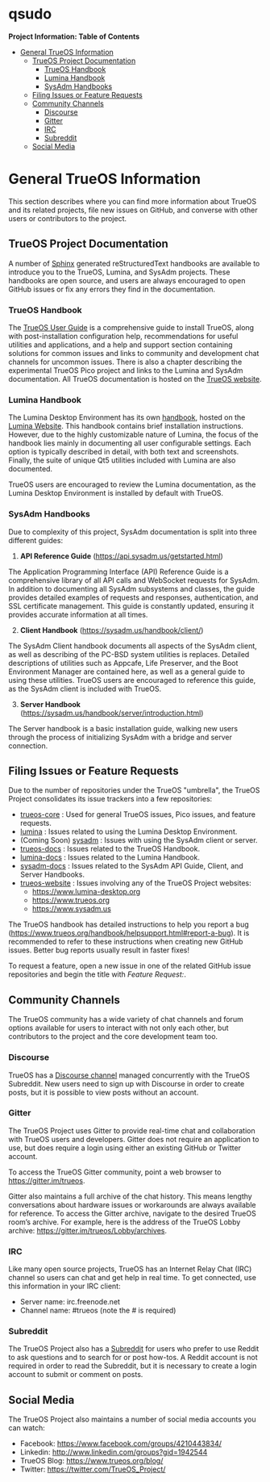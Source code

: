 # qsudo

**Project Information: Table of Contents**

- [General TrueOS Information](#gentrosinfo)
	- [TrueOS Project Documentation](#docs)
		- [TrueOS Handbook](#trueosdoc)
		- [Lumina Handbook](#luminadoc)
		- [SysAdm Handbooks](#sysadmdoc)
	- [Filing Issues or Feature Requests](#fileissues)
	- [Community Channels](#community)
		- [Discourse](#discourse)
		- [Gitter](#gitter)
		- [IRC](#irc)
		- [Subreddit](#subreddit)
	- [Social Media](#socialmedia)

<!-- END GENERAL INFO TOC -->

# General TrueOS Information <a name="gentrosinfo"></a>

This section describes where you can find more information about TrueOS and its related projects, file new issues on GitHub, and converse with other users or contributors to the project.

## TrueOS Project Documentation <a name="docs"></a>

A number of [Sphinx](http://www.sphinx-doc.org/en/stable/) generated reStructuredText handbooks are available to introduce you to the TrueOS, Lumina, and SysAdm projects. These handbooks are open source, and users are always encouraged to open GitHub issues or fix any errors they find in the documentation.

### TrueOS Handbook <a name="trueosdoc"></a>

The [TrueOS User Guide](https://www.trueos.org/handbook/trueos.html) is a comprehensive guide to install TrueOS, along with post-installation configuration help, recommendations for useful utilities and applications, and a help and support section containing solutions for common issues and links to community and development chat channels for uncommon issues. There is also a chapter describing the experimental TrueOS Pico project and links to the Lumina and SysAdm documentation. All TrueOS documentation is hosted on the [TrueOS website](https://www.trueos.org).

### Lumina Handbook <a name="luminadoc"></a>

The Lumina Desktop Environment has its own [handbook](https://lumina-desktop.org/handbook/), hosted on the [Lumina Website](https://lumina-desktop.org). This handbook contains brief installation instructions. However, due to the highly customizable nature of Lumina, the focus of the handbook lies mainly in documenting all user configurable settings. Each option is typically described in detail, with both text and screenshots. Finally, the suite of unique Qt5 utilities included with Lumina are also documented.

TrueOS users are encouraged to review the Lumina documentation, as the Lumina Desktop Environment is installed by default with TrueOS.

### SysAdm Handbooks <a name="sysadmdoc"></a>

Due to complexity of this project, SysAdm documentation is split into three different guides:

1. **API Reference Guide** (https://api.sysadm.us/getstarted.html)

The Application Programming Interface (API) Reference Guide is a comprehensive library of all API calls and WebSocket requests for SysAdm. In addition to documenting all SysAdm subsystems and classes, the guide provides detailed examples of requests and responses, authentication, and SSL certificate management. This guide is constantly updated, ensuring it provides accurate information at all times.

2. **Client Handbook** (https://sysadm.us/handbook/client/)

The SysAdm Client handbook documents all aspects of the SysAdm client, as well as describing of the PC-BSD system utilities is replaces. Detailed descriptions of utilities such as Appcafe, Life Preserver, and the Boot Environment Manager are contained here, as well as a general guide to using these utilities. TrueOS users are encouraged to reference this guide, as the SysAdm client is included with TrueOS.

3. **Server Handbook** (https://sysadm.us/handbook/server/introduction.html)

The Server handbook is a basic installation guide, walking new users through the process of initializing SysAdm with a bridge and server connection.

## Filing Issues or Feature Requests <a name="fileissues"></a>

Due to the number of repositories under the TrueOS "umbrella", the TrueOS Project consolidates its issue trackers into a few repositories:

* [trueos-core](https://github.com/trueos/trueos-core) : Used for general TrueOS issues, Pico issues, and feature  requests.
* [lumina](https://github.com/trueos/lumina) : Issues related to using the Lumina Desktop Environment.
* (Coming Soon) [sysadm](https://github.com/trueos/sysadm) : Issues with using the SysAdm client or server.
* [trueos-docs](https://github.com/trueos/trueos-docs) : Issues related to the TrueOS Handbook.
* [lumina-docs](https://github.com/trueos/lumina-docs) : Issues related to the Lumina Handbook.
* [sysadm-docs](https://github.com/trueos/sysadm-docs) : Issues related to the SysAdm API Guide, Client, and Server Handbooks.
* [trueos-website](https://github.com/trueos/trueos-website) : Issues involving any of the TrueOS Project websites: 
  - https://www.lumina-desktop.org
  - https://www.trueos.org
  - https://www.sysadm.us

The TrueOS handbook has detailed instructions to help you report a bug (https://www.trueos.org/handbook/helpsupport.html#report-a-bug). It is recommended to refer to these instructions when creating new GitHub issues. Better bug reports usually result in faster fixes!

To request a feature, open a new issue in one of the related GitHub issue repositories and begin the title with *Feature Request:*.

## Community Channels <a name="community"></a>

The TrueOS community has a wide variety of chat channels and forum options available for users to interact with not only each other, but contributors to the project and the core development team too.

### Discourse <a name="discourse"></a>

TrueOS  has a [Discourse channel](https://discourse.trueos.org/) managed concurrently with the TrueOS Subreddit. New users need to sign up with Discourse in order to create posts, but it is possible to view posts without an account.

### Gitter <a name="gitter"></a>

The TrueOS Project uses Gitter to provide real-time chat and collaboration with TrueOS users and developers. Gitter does not require an application to use, but does require a login using either an existing GitHub or Twitter account.

To access the TrueOS Gitter community, point a web browser to https://gitter.im/trueos.

Gitter also maintains a full archive of the chat history. This means lengthy conversations about hardware issues or workarounds are always available for reference. To access the Gitter archive, navigate to the desired TrueOS room’s archive. For example, here is the address of the TrueOS Lobby archive: https://gitter.im/trueos/Lobby/archives.

### IRC <a name="irc"></a>

Like many open source projects, TrueOS has an Internet Relay Chat (IRC) channel so users can chat and get help in real time. To get connected, use this information in your IRC client:

* Server name: irc.freenode.net
* Channel name: #trueos (note the # is required)

### Subreddit <a name="subreddit"></a>

The TrueOS Project also has a [Subreddit](https://www.reddit.com/r/TrueOS/) for users who prefer to use Reddit to ask questions and to search for or post how-tos. A Reddit account is not required in order to read the Subreddit, but it is necessary to create a login account to submit or comment on posts.

## Social Media <a name="socialmedia"></a>

The TrueOS Project also maintains a number of social media accounts you can watch:

* Facebook: https://www.facebook.com/groups/4210443834/
* Linkedin: http://www.linkedin.com/groups?gid=1942544
* TrueOS Blog: https://www.trueos.org/blog/
* Twitter: https://twitter.com/TrueOS_Project/
